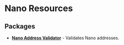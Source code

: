 # Nano Resources

## Packages

* [**Nano Address Validator**](https://github.com/alecrios/nano-address-validator) - Validates Nano addresses.
